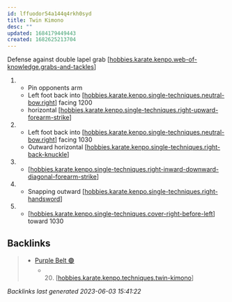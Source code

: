 ```yaml
---
id: lffuodor54a144q4rkh0syd
title: Twin Kimono
desc: ""
updated: 1684179449443
created: 1682625213704
---
```


Defense against double lapel grab
[[hobbies.karate.kenpo.web-of-knowledge.grabs-and-tackles]]

1. - Pin opponents arm
   - Left foot back into [[hobbies.karate.kenpo.single-techniques.neutral-bow.right]] facing 1200
   - horizontal [[hobbies.karate.kenpo.single-techniques.right-upward-forearm-strike]]
2. - Left foot back into [[hobbies.karate.kenpo.single-techniques.neutral-bow.right]] facing 1030
   - Outward horizontal [[hobbies.karate.kenpo.single-techniques.right-back-knuckle]]
3. - [[hobbies.karate.kenpo.single-techniques.right-inward-downward-diagonal-forearm-strike]]
4. - Snapping outward [[hobbies.karate.kenpo.single-techniques.right-handsword]]
5. - [[hobbies.karate.kenpo.single-techniques.cover-right-before-left]] toward 1030





[//begin]: # "Autogenerated link references for markdown compatibility"
[hobbies.karate.kenpo.web-of-knowledge.grabs-and-tackles]: ../web-of-knowledge/hobbies.karate.kenpo.web-of-knowledge.grabs-and-tackles "Grabs and Tackles"
[hobbies.karate.kenpo.single-techniques.neutral-bow.right]: ../single-techniques/hobbies.karate.kenpo.single-techniques.neutral-bow.right "Right Neutral Bow"
[hobbies.karate.kenpo.single-techniques.right-upward-forearm-strike]: ../single-techniques/hobbies.karate.kenpo.single-techniques.right-upward-forearm-strike "Right Upward Forearm Strike"
[hobbies.karate.kenpo.single-techniques.right-back-knuckle]: ../single-techniques/hobbies.karate.kenpo.single-techniques.right-back-knuckle "Right Back Knuckle"
[hobbies.karate.kenpo.single-techniques.right-inward-downward-diagonal-forearm-strike]: ../single-techniques/hobbies.karate.kenpo.single-techniques.right-inward-downward-diagonal-forearm-strike "Right Inward Downward Diagonal Forearm Strike"
[hobbies.karate.kenpo.single-techniques.right-handsword]: ../single-techniques/hobbies.karate.kenpo.single-techniques.right-handsword "Right Handsword"
[hobbies.karate.kenpo.single-techniques.cover-right-before-left]: ../single-techniques/hobbies.karate.kenpo.single-techniques.cover-right-before-left "Cover Right before Left"
[//end]: # "Autogenerated link references"

## Backlinks

> - [Purple Belt 🟣](..\belts\3-purple.md)
>   - 20. [[hobbies.karate.kenpo.techniques.twin-kimono]]

_Backlinks last generated 2023-06-03 15:41:22_




[//begin]: # "Autogenerated link references for markdown compatibility"
[hobbies.karate.kenpo.single-techniques.right-upward-forearm-strike]: ../single-techniques/hobbies.karate.kenpo.single-techniques.right-upward-forearm-strike.md "Right Upward Forearm Strike"
[hobbies.karate.kenpo.single-techniques.right-back-knuckle]: ../single-techniques/hobbies.karate.kenpo.single-techniques.right-back-knuckle.md "Right Back Knuckle"
[hobbies.karate.kenpo.single-techniques.right-inward-downward-diagonal-forearm-strike]: ../single-techniques/hobbies.karate.kenpo.single-techniques.right-inward-downward-diagonal-forearm-strike.md "Right Inward Downward Diagonal Forearm Strike"
[hobbies.karate.kenpo.single-techniques.right-handsword]: ../single-techniques/hobbies.karate.kenpo.single-techniques.right-handsword.md "Right Handsword"
[hobbies.karate.kenpo.single-techniques.cover-right-before-left]: ../single-techniques/hobbies.karate.kenpo.single-techniques.cover-right-before-left.md "Cover Right before Left"
[hobbies.karate.kenpo.techniques.twin-kimono]: hobbies.karate.kenpo.techniques.twin-kimono.md "Twin Kimono"
[//end]: # "Autogenerated link references"